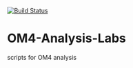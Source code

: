 [![Build Status](https://travis-ci.org/raphaeldussin/OM4labs.svg?branch=master)](https://travis-ci.org/raphaeldussin/OM4labs)

# OM4-Analysis-Labs
scripts for OM4 analysis
